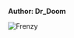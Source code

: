 <b>Author: Dr_Doom</b><br>

![Frenzy](https://github.com/yuankong666/Ultimate-RAT-Collection/assets/128066597/7d28e98a-4c95-4491-a942-8edd26671248)
